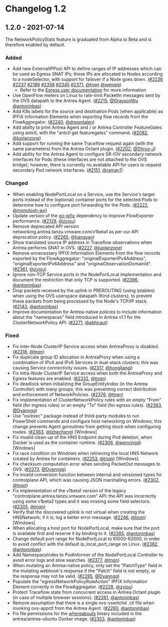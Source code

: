 # Changelog 1.2

## 1.2.0 - 2021-07-14

The NetworkPolicyStats feature is graduated from Alpha to Beta and is therefore enabled by default.

### Added

- Add new ExternalIPPool API to define ranges of IP addresses which can be used as Egress SNAT IPs; these IPs are allocated to Nodes according to a nodeSelector, with support for failover if a Node goes down. ([#2236](https://github.com/antrea-io/antrea/pull/2236) [#2237](https://github.com/antrea-io/antrea/pull/2237) [#2186](https://github.com/antrea-io/antrea/pull/2186) [#2358](https://github.com/antrea-io/antrea/pull/2358) [#2345](https://github.com/antrea-io/antrea/pull/2345) [#2371](https://github.com/antrea-io/antrea/pull/2371), [@tnqn] [@wenqiq])
  * Refer to the [Egress user documentation](https://github.com/antrea-io/antrea/blob/v1.2.0/docs/egress.md) for more information
- Use OpenFlow meters on Linux to rate-limit PacketIn messages sent by the OVS datapath to the Antrea Agent. ([#2215](https://github.com/antrea-io/antrea/pull/2215), [@GraysonWu] [@antoninbas])
- Add K8s labels for the source and destination Pods (when applicable) as IPFIX Information Elements when exporting flow records from the FlowAggregator. ([#2240](https://github.com/antrea-io/antrea/pull/2240), [@dreamtalen])
- Add ability to print Antrea Agent and / or Antrea Controller FeatureGates using antctl, with the "antctl get featuregates" command. ([#2082](https://github.com/antrea-io/antrea/pull/2082), [@luolanzone])
- Add support for running the same Traceflow request again (with the same parameters) from the Antrea Octant plugin. ([#2202](https://github.com/antrea-io/antrea/pull/2202), [@Dhruv-J])
- Add ability for the Antrea Agent to configure SR-IOV secondary network interfaces for Pods (these interfaces are not attached to the OVS bridge); however, there is currently no available API for users to request secondary Pod network interfaces. ([#2151](https://github.com/antrea-io/antrea/pull/2151), [@ramay1])

### Changed

- When enabling NodePortLocal on a Service, use the Service's target ports instead of the (optional) container ports for the selected Pods to determine how to configure port forwarding for the Pods. ([#2222](https://github.com/antrea-io/antrea/pull/2222), [@monotosh-avi])
- Update version of the [go-ipfix] dependency to improve FlowExporter performance. ([#2129](https://github.com/antrea-io/antrea/pull/2129), [@zyiou])
- Remove deprecated API version networking.antrea.tanzu.vmware.com/v1beta1 as per our API deprecation policy. ([#2265](https://github.com/antrea-io/antrea/pull/2265), [@hangyan])
- Show translated source IP address in Traceflow observations when Antrea performs SNAT in OVS. ([#2227](https://github.com/antrea-io/antrea/pull/2227), [@luolanzone])
- Remove unnecessary IPFIX Information Elements from the flow records exported by the FlowAggregator: "originalExporterIPv4Address", "originalExporterIPv6Address" and "originalObservationDomainId". ([#2361](https://github.com/antrea-io/antrea/pull/2361), [@zyiou])
- Ignore non-TCP Service ports in the NodePortLocal implementation and document the restriction that only TCP is supported. ([#2396](https://github.com/antrea-io/antrea/pull/2396), [@antoninbas])
- Drop packets received by the uplink in PREROUTING (using iptables) when using the OVS userspace datapath (Kind clusters), to prevent these packets from being processed by the Node's TCP/IP stack. ([#2143](https://github.com/antrea-io/antrea/pull/2143), [@antoninbas])
- Improve documentation for Antrea-native policies to include information about the "namespaces" field introduced in Antrea v1.1 for the ClusterNetworkPolicy API. ([#2271](https://github.com/antrea-io/antrea/pull/2271), [@abhiraut])

### Fixed

- Fix inter-Node ClusterIP Service access when AntreaProxy is disabled. ([#2318](https://github.com/antrea-io/antrea/pull/2318), [@tnqn])
- Fix duplicate group ID allocation in AntreaProxy when using a combination of IPv4 and IPv6 Services in dual-stack clusters; this was causing Service connectivity issues. ([#2317](https://github.com/antrea-io/antrea/pull/2317), [@hongliangl])
- Fix intra-Node ClusterIP Service access when both the AntreaProxy and Egress features are enabled. ([#2332](https://github.com/antrea-io/antrea/pull/2332), [@tnqn])
- Fix deadlock when initializing the GroupEntityIndex (in the Antrea Controller) with many groups; this was preventing correct distribution and enforcement of NetworkPolicies. ([#2376](https://github.com/antrea-io/antrea/pull/2376), [@tnqn])
- Fix implementation of ClusterNetworkPolicy rules with an empty "From" field (for ingress rules) or an empty "To" field (for egress rules). ([#2383](https://github.com/antrea-io/antrea/pull/2383), [@Dyanngg])
- Use "os/exec" package instead of third-party modules to run PowerShell commands and configure host networking on Windows; this change prevents Agent goroutines from getting stuck when configuring routes. ([#2363](https://github.com/antrea-io/antrea/pull/2363), [@lzhecheng]) [Windows]
- Fix invalid clean-up of the HNS Endpoint during Pod deletion, when Docker is used as the container runtime. ([#2306](https://github.com/antrea-io/antrea/pull/2306), [@wenyingd]) [Windows]
- Fix race condition on Windows when retrieving the local HNS Network created by Antrea for containers. ([#2253](https://github.com/antrea-io/antrea/pull/2253), [@tnqn]) [Windows]
- Fix checksum computation error when sending PacketOut messages to OVS. ([#2273](https://github.com/antrea-io/antrea/pull/2273), [@Dyanngg])
- Fix invalid conversion function between internal and versioned types for controlplane API, which was causing JSON marshalling errors. ([#2302](https://github.com/antrea-io/antrea/pull/2302), [@tnqn])
- Fix implementation of the v1beta1 version of the legacy "controlplane.antrea.tanzu.vmware.com" API: the API was incorrectly using some v1beta2 types and it was missing some field selectors. ([#2305](https://github.com/antrea-io/antrea/pull/2305), [@tnqn])
- Verify that the discovered uplink is not virtual when creating the HNSNetwork; if it is, log a better error message. ([#2246](https://github.com/antrea-io/antrea/pull/2246), [@tnqn]) [Windows]
- When allocating a host port for NodePortLocal, make sure that the port is available first and reserve it by binding to it. ([#2385](https://github.com/antrea-io/antrea/pull/2385), [@antoninbas])
- Change default port range for NodePortLocal to 61000-62000, in order to avoid conflict with the default ip_local_port_range on Linux. ([#2382](https://github.com/antrea-io/antrea/pull/2382), [@antoninbas])
- Add NamespaceIndex to PodInformer of the NodePortLocal Controller to avoid error logs and slow searches. ([#2377](https://github.com/antrea-io/antrea/pull/2377), [@tnqn])
- When mutating an Antrea-native policy, only set the "PatchType" field in the mutating webhook's response if the "Patch" field is not empty, or the response may not be valid. ([#2295](https://github.com/antrea-io/antrea/pull/2295), [@Dyanngg])
- Populate the "egressNetworkPolicyRuleAction" IPFIX Information Element correctly in the FlowAggregator. ([#2228](https://github.com/antrea-io/antrea/pull/2228), [@zyiou])
- Protect Traceflow state from concurrent access in Antrea Octant plugin (in case of multiple browser sessions). ([#2261](https://github.com/antrea-io/antrea/pull/2261), [@antoninbas])
- Remove assumption that there is a single ovs-vswitchd .ctl file when invoking ovs-appctl from the Antrea Agent. ([#2260](https://github.com/antrea-io/antrea/pull/2260), [@antoninbas])
- Fix file permissions for the [whereabouts] binary included in the antrea/antrea-ubuntu Docker image. ([#2353](https://github.com/antrea-io/antrea/pull/2353), [@antoninbas])

[go-ipfix]: https://github.com/vmware/go-ipfix
[whereabouts]: https://github.com/k8snetworkplumbingwg/whereabouts

[@abhiraut]: https://github.com/abhiraut
[@antoninbas]: https://github.com/antoninbas
[@Dhruv-J]: https://github.com/Dhruv-J
[@dreamtalen]: https://github.com/dreamtalen
[@Dyanngg]: https://github.com/Dyanngg
[@GraysonWu]: https://github.com/GraysonWu
[@hangyan]: https://github.com/hangyan
[@hongliangl]: https://github.com/hongliangl
[@luolanzone]: https://github.com/luolanzone
[@lzhecheng]: https://github.com/lzhecheng
[@monotosh-avi]: https://github.com/monotosh-avi
[@ramay1]: https://github.com/ramay1
[@tnqn]: https://github.com/tnqn
[@wenqiq]: https://github.com/wenqiq
[@wenyingd]: https://github.com/wenyingd
[@zyiou]: https://github.com/zyiou
